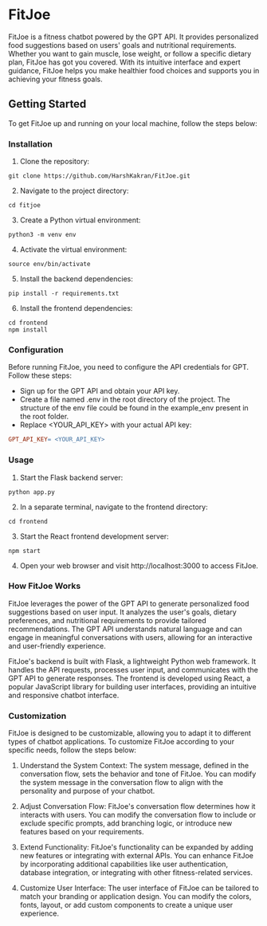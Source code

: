 # FitJoe

FitJoe is a fitness chatbot powered by the GPT API. It provides personalized food suggestions based on users' goals and nutritional requirements. Whether you want to gain muscle, lose weight, or follow a specific dietary plan, FitJoe has got you covered. With its intuitive interface and expert guidance, FitJoe helps you make healthier food choices and supports you in achieving your fitness goals.

## Getting Started

To get FitJoe up and running on your local machine, follow the steps below:

### Installation

1. Clone the repository:

```shell
git clone https://github.com/HarshKakran/FitJoe.git
```
2. Navigate to the project directory:
```shell
cd fitjoe
```
3. Create a Python virtual environment:
```shell
python3 -m venv env
```
4. Activate the virtual environment:
```shell
source env/bin/activate
````

5. Install the backend dependencies:
```shell
pip install -r requirements.txt
```
6. Install the frontend dependencies:
```shell
cd frontend
npm install
```
### Configuration
Before running FitJoe, you need to configure the API credentials for GPT. Follow these steps:

- Sign up for the GPT API and obtain your API key.
- Create a file named .env in the root directory of the project. The structure of the env file could be found in the example_env present in the root folder.
- Replace <YOUR_API_KEY> with your actual API key:
```makefile
GPT_API_KEY= <YOUR_API_KEY>
```
### Usage
1. Start the Flask backend server:
```shell
python app.py
```
2. In a separate terminal, navigate to the frontend directory:
```shell
cd frontend
```
3. Start the React frontend development server:
```shell
npm start
```
4. Open your web browser and visit http://localhost:3000 to access FitJoe.

### How FitJoe Works
FitJoe leverages the power of the GPT API to generate personalized food suggestions based on user input. It analyzes the user's goals, dietary preferences, and nutritional requirements to provide tailored recommendations. The GPT API understands natural language and can engage in meaningful conversations with users, allowing for an interactive and user-friendly experience.

FitJoe's backend is built with Flask, a lightweight Python web framework. It handles the API requests, processes user input, and communicates with the GPT API to generate responses. The frontend is developed using React, a popular JavaScript library for building user interfaces, providing an intuitive and responsive chatbot interface.

### Customization

FitJoe is designed to be customizable, allowing you to adapt it to different types of chatbot applications. To customize FitJoe according to your specific needs, follow the steps below:

1. Understand the System Context: The system message, defined in the conversation flow, sets the behavior and tone of FitJoe. You can modify the system message in the conversation flow to align with the personality and purpose of your chatbot.

2. Adjust Conversation Flow: FitJoe's conversation flow determines how it interacts with users. You can modify the conversation flow to include or exclude specific prompts, add branching logic, or introduce new features based on your requirements.

3. Extend Functionality: FitJoe's functionality can be expanded by adding new features or integrating with external APIs. You can enhance FitJoe by incorporating additional capabilities like user authentication, database integration, or integrating with other fitness-related services.

4. Customize User Interface: The user interface of FitJoe can be tailored to match your branding or application design. You can modify the colors, fonts, layout, or add custom components to create a unique user experience.

